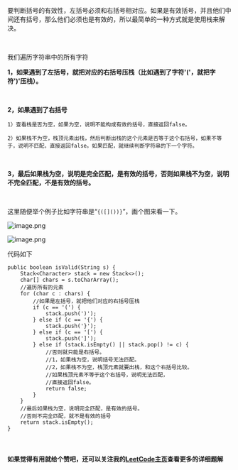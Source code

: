 
要判断括号的有效性，左括号必须和右括号相对应。如果是有效括号，并且他们中间还有括号，那么他们必须也是有效的，所以最简单的一种方式就是使用栈来解决。

<br>

我们遍历字符串中的所有字符

**1，如果遇到了左括号，就把对应的右括号压栈（比如遇到了字符'('，就把字符')'压栈）。**

<br>

**2，如果遇到了右括号**

    1）查看栈是否为空，如果为空，说明不能构成有效的括号，直接返回false。

    2）如果栈不为空，栈顶元素出栈，然后判断出栈的这个元素是否等于这个右括号，如果不等于，说明不匹配，直接返回false。如果匹配，就继续判断字符串的下一个字符。

<br>

**3，最后如果栈为空，说明是完全匹配，是有效的括号，否则如果栈不为空，说明不完全匹配，不是有效的括号。**

<br>

这里随便举个例子比如字符串是“```{([]())}```”，画个图来看一下。

![image.png](https://pic.leetcode-cn.com/1610861314-hFmkuZ-image.png)


![image.png](https://pic.leetcode-cn.com/1610861319-suopRi-image.png)

代码如下

```
public boolean isValid(String s) {
    Stack<Character> stack = new Stack<>();
    char[] chars = s.toCharArray();
    //遍历所有的元素
    for (char c : chars) {
        //如果是左括号，就把他们对应的右括号压栈
        if (c == '(') {
            stack.push(')');
        } else if (c == '{') {
            stack.push('}');
        } else if (c == '[') {
            stack.push(']');
        } else if (stack.isEmpty() || stack.pop() != c) {
            //否则就只能是右括号。
            //1，如果栈为空，说明括号无法匹配。
            //2，如果栈不为空，栈顶元素就要出栈，和这个右括号比较。
            //如果栈顶元素不等于这个右括号，说明无法匹配，
            //直接返回false。
            return false;
        }
    }
    //最后如果栈为空，说明完全匹配，是有效的括号。
    //否则不完全匹配，就不是有效的括号
    return stack.isEmpty();
}
```


<br>

#### 如果觉得有用就给个赞吧，还可以关注我的[LeetCode主页](https://leetcode-cn.com/u/sdwwld/)查看更多的详细题解





